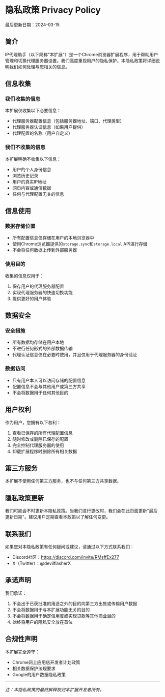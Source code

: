 # 隐私政策 Privacy Policy

最后更新日期：2024-03-15

## 简介
IP代理助手（以下简称"本扩展"）是一个Chrome浏览器扩展程序，用于帮助用户管理和切换代理服务器设置。我们高度重视用户的隐私保护，本隐私政策将详细说明我们如何处理与您相关的信息。

## 信息收集
### 我们收集的信息
本扩展仅收集以下必要信息：
- 代理服务器配置信息（包括服务器地址、端口、代理类型）
- 代理服务器认证信息（如果用户提供）
- 代理配置的名称（用户自定义）

### 我们不收集的信息
本扩展明确不收集以下信息：
- 用户的个人身份信息
- 浏览历史记录
- 用户的真实IP地址
- 网页内容或通信数据
- 任何与代理配置无关的信息

## 信息使用
### 数据存储位置
- 所有配置信息仅存储在用户的本地浏览器中
- 使用Chrome浏览器提供的`storage.sync`和`storage.local` API进行存储
- 不会将任何数据上传到外部服务器

### 使用目的
收集的信息仅用于：
1. 保存用户的代理服务器配置
2. 实现代理服务器的快速切换功能
3. 提供更好的用户体验

## 数据安全
### 安全措施
- 所有数据均存储在用户本地
- 不进行任何形式的外部数据传输
- 代理认证信息仅在必要时使用，并且仅用于代理服务器的身份验证

### 数据访问
- 只有用户本人可以访问存储的配置信息
- 配置信息不会与其他用户或第三方共享
- 不会将数据用于任何其他目的

## 用户权利
作为用户，您拥有以下权利：
1. 查看已保存的所有代理配置信息
2. 随时修改或删除已保存的配置
3. 完全控制代理服务器的使用
4. 卸载扩展程序时删除所有相关数据

## 第三方服务
本扩展不使用任何第三方服务，也不与任何第三方共享数据。

## 隐私政策更新
我们可能会不时更新本隐私政策。当我们进行更改时，我们会在此页面更新"最后更新日期"。建议用户定期查看本政策以了解任何变更。

## 联系我们
如果您对本隐私政策有任何疑问或建议，请通过以下方式联系我们：
- Discord社区：https://discord.com/invite/RMsffEx277
- X（Twitter）：@devilflasherX

## 承诺声明
我们承诺：
1. 不会出于已获批准的用途之外的目的向第三方出售或传输用户数据
2. 不会将数据用于与本扩展功能无关的目的
3. 不会将数据用于确定信用度或实现贷款等其他商业目的
4. 始终将用户的隐私安全放在首位

## 合规性声明
本扩展完全遵守：
- Chrome网上应用店开发者计划政策
- 相关数据保护法规要求
- Google的用户数据隐私政策

---
*注：本隐私政策的最终解释权归本扩展开发者所有。*